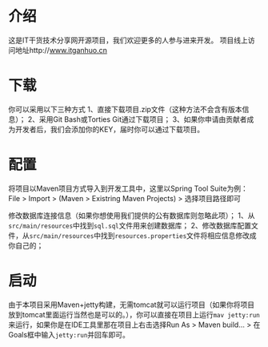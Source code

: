 介绍
====
这是IT干货技术分享网开源项目，我们欢迎更多的人参与进来开发。
项目线上访问地址http://www.itganhuo.cn



下载
====
你可以采用以下三种方式
1、直接下载项目.zip文件（这种方法不会含有版本信息）；
2、采用Git Bash或Torties Git通过下载项目；
3、如果你申请由贡献者成为开发者后，我们会添加你的KEY，届时你可以通过下载项目。



配置
====
将项目以Maven项目方式导入到开发工具中，这里以Spring Tool Suite为例：
File > Import > (Maven > Existring Maven Projects) > 选择项目路径即可

修改数据库连接信息（如果你想使用我们提供的公有数据库则忽略此项）；
1、从`src/main/resources`中找到`sql.sql`文件用来创建数据库； 
2、修改数据库配置文件，从`src/main/resources`中找到`resources.properties`文件将相应信息修改成你自己的； 



启动
====
由于本项目采用Maven+jetty构建，无需tomcat就可以运行项目（如果你将项目放到tomcat里面运行当然也是可以的。），你可以直接在项目上运行`mav jetty:run`来运行，如果你是在IDE工具里那在项目上右击选择Run As > Maven build... > 在Goals框中输入`jetty:run`并回车即可。